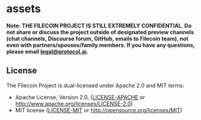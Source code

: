 # assets

**Note: THE FILECOIN PROJECT IS STILL EXTREMELY CONFIDENTIAL. Do not share or discuss the project outside of designated preview channels (chat channels, Discourse forum, GitHub, emails to Filecoin team), not even with partners/spouses/family members. If you have any questions, please email [legal@protocol.ai](mailto:legal@protocol.ai).**

## License

The Filecoin Project is dual-licensed under Apache 2.0 and MIT terms:

- Apache License, Version 2.0, ([LICENSE-APACHE](https://github.com/filecoin-project/assets/blob/master/LICENSE-APACHE) or http://www.apache.org/licenses/LICENSE-2.0)
- MIT license ([LICENSE-MIT](https://github.com/filecoin-project/assets/blob/master/LICENSE-MIT) or http://opensource.org/licenses/MIT)
